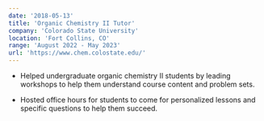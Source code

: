 ```yaml
---
date: '2018-05-13'
title: 'Organic Chemistry II Tutor'
company: 'Colorado State University'
location: 'Fort Collins, CO'
range: 'August 2022 - May 2023'
url: 'https://www.chem.colostate.edu/'
---
```


- Helped undergraduate organic chemistry II students by leading workshops to help them understand course content and problem sets.

- Hosted office hours for students to come for personalized lessons and specific questions to help them succeed.
